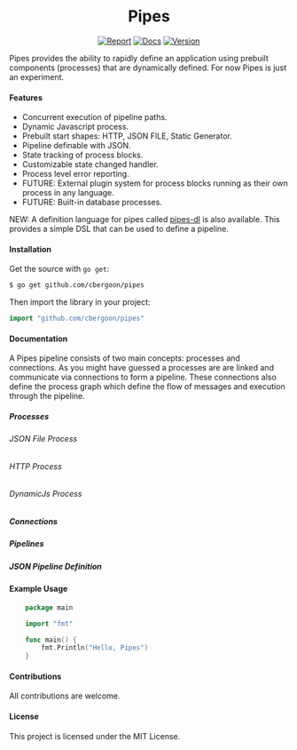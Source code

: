 <h1 align="center">Pipes</h1>
<p align="center">
<a href="https://goreportcard.com/report/github.com/cbergoon/pipes"><img src="https://goreportcard.com/badge/github.com/cbergoon/pipes-dl?1=1" alt="Report"></a>
<a href="https://godoc.org/github.com/cbergoon/pipes"><img src="https://img.shields.io/badge/godoc-reference-brightgreen.svg" alt="Docs"></a>
<a href="#"><img src="https://img.shields.io/badge/version-0.1.0-brightgreen.svg" alt="Version"></a>
</p>

Pipes provides the ability to rapidly define an application using prebuilt components (processes) that are dynamically
defined. For now Pipes is just an experiment.

#### Features

* Concurrent execution of pipeline paths.
* Dynamic Javascript process.
* Prebuilt start shapes: HTTP, JSON FILE, Static Generator.
* Pipeline definable with JSON.
* State tracking of process blocks.
* Customizable state changed handler.
* Process level error reporting.
* FUTURE: External plugin system for process blocks running as their own process in any language.
* FUTURE: Built-in database processes.

NEW: A definition language for pipes called [pipes-dl](github.com/cbergoon/pipes-dl) is also available. This provides a simple
DSL that can be used to define a pipeline.

#### Installation

Get the source with ```go get```:

```bash
$ go get github.com/cbergoon/pipes
```

Then import the library in your project:

```go
import "github.com/cbergoon/pipes"
```

#### Documentation

A Pipes pipeline consists of two main concepts: processes and connections. As you might have guessed a processes are
are linked and communicate via connections to form a pipeline. These connections also define the process graph which
define the flow of messages and execution through the pipeline.

##### Processes

###### JSON File Process

###### HTTP Process

###### DynamicJs Process

##### Connections

##### Pipelines

##### JSON Pipeline Definition

#### Example Usage

```go
    package main

    import "fmt"

    func main() {
        fmt.Println("Hello, Pipes")
    }
```

#### Contributions

All contributions are welcome.

#### License

This project is licensed under the MIT License.